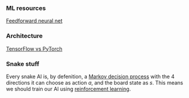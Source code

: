 ### ML resources

[Feedforward neural net](FeedforwardNet.md)

### Architecture

[TensorFlow vs PyTorch](TensorFlowVsPyTorch.md)

### Snake stuff
Every snake AI is, by defenition, a [Markov decision process](https://en.wikipedia.org/wiki/Markov_decision_process) with the 4 directions it can choose as action *a*, and the board state as *s*.
This means we should train our AI using [reinforcement learning](https://en.wikipedia.org/wiki/Reinforcement_learning).
